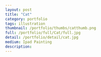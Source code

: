 ```yaml
---
layout: post
title: "Cat"
category: portfolio
tags: illustration
thumbnail: /portfolio/thumbs/catthumb.png
full: /portfolio/full/Cat/full.jpg
detail: /portfolio/detail/cat.jpg
medium: Ipad Painting
description:
---
```

